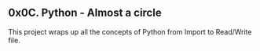 ## 0x0C. Python - Almost a circle
This project wraps up all the concepts of Python from Import to Read/Write file.
